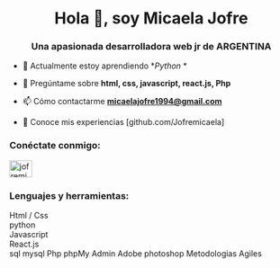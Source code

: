 <h1 align="center">Hola 👋, soy Micaela Jofre</h1>
<h3 align="center">Una apasionada desarrolladora web jr de ARGENTINA</h3>

- 🌱 Actualmente estoy aprendiendo **Python* *

- 💬 Pregúntame sobre **html, css, javascript, react.js, Php**

- 📫 Cómo contactarme **micaelajofre1994@gmail.com**

- 📄 Conoce mis experiencias [github.com/Jofremicaela]

<h3 align="left">Conéctate conmigo:</h3>
<p align="left">
<a href="https://linkedin.com/in/jofremicaela-developer" target=" blank"><img align="center" src="https://raw.githubusercontent.com/rahuldkjain/github-profile-readme-generator/master/src/images/icons/Social/linked-in-alt.svg" alt="jofremicaela-desarrollador" height="30" width="40" /></a>
</p>

<h3 align="left">Lenguajes y herramientas:</h3>

Html / Css <br>
python<br>
Javascript<br>
React.js<br>
sql 
mysql
Php
phpMy Admin
Adobe photoshop
Metodologias Agiles
